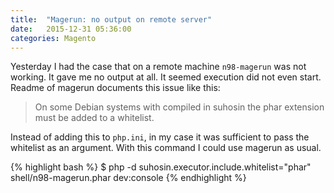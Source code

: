 ```yaml
---
title:  "Magerun: no output on remote server"
date:   2015-12-31 05:36:00
categories: Magento
---
```


Yesterday I had the case that on a remote machine ```n98-magerun``` was not working.
It gave me no output at all. It seemed execution did not even start. Readme of
magerun documents this issue like this:

> On some Debian systems with compiled in suhosin the phar extension must be added to a whitelist.

Instead of adding this to ```php.ini```, in my case it was sufficient to pass the whitelist as an argument.
With this command I could use magerun as usual.

{% highlight bash %}
$ php -d suhosin.executor.include.whitelist="phar" shell/n98-magerun.phar dev:console
{% endhighlight %}

